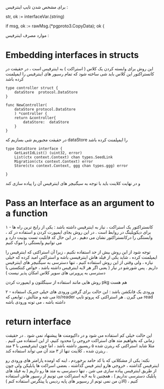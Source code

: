 برای مشخص شدن تایپ اینترفیس :

str, ok := interfaceVar.(string)

if msg, ok := rawMsg.(*pgproto3.CopyData); ok {

موارد مصرف اینترفیس :



# Embedding interfaces in structs

این روش برای وابسته کردن یک کلاس ( استراکت ) به اینترفیس است ، در حقیقت در کانستراکتور این کلاس باید شی ساخته شود که تمام رسیور های اینترفیس را ایمپلمنت کرده باشد 


    type controller struct {
    	dataStore  protocol.DataStore
    }
    
    func NewController(
    	dataStore protocol.DataStore
    	) *controller {
    	return &controller{
    		dataStore:  dataStore
    	}
    }

در حقیقت مجبوریم شی بسازیم که dataStore را ایمپلمنت کرده باشد


	type DataStore interface {
		GetLastIdList() (uint32, error)
		List(ctx context.Context) chan types.SeedLink
		Migration(ctx context.Context) error
		Store(ctx context.Context, ggg chan types.ggg) error
	
	}

و در نهایت کلاینت باید با توجه به سیگنیچر های اینترفیس آن را پیاده سازی کند

 # Pass an Interface as an argument to a function
 

 ۱ - کانستراکتور یک استراکت ، نیاز به اینترفیس داشته باشد : یکی از رایج ترین راه ها برای دیکوپلینگ در روابط است . در این روش بجای ایمپورت کردن و استفاده در کد ، وابستگی را درکانستراکتور نشان می دهیم . در این حال کد قابلیت تست یونیت دارد و می توانیم وابستگی را موک کنیم

 

توجه شود از این روش بیش از حد استفاده نکنیم ، زیرا آن استراکتی که اینترفیس را ایمپلمنت کرده ، شاید یکی از فیلد هاش اینترفیسی باشه و استراکتی امبد کرده که خیلی نیازه ، ولی وقتی از این روش استفاده کنیم ، تنها دسترسی به سیگنیچر های اینترفیس داریم . پس شورشو در نیار ( یعنی اگر هر لایه اینترفیس داشته باشد ، خواص کنتکستی یا دسترسی به پروپرتی های سوپر کلاس امکان پذیر نیست )

روش هایی مانند استفاده از سینگلتون و ایمپورت کردن pkg هم هست

۲ - ورودی یک فانکشن باشد : این حالت برای گرفتن ورودی های خیلی جنریک استفاده می شه و مثالش ، توابعی که io/reader می گیرن . هر استراکتی که پروتو تایپ read  داشته باشه ، می تونه ورودی باشه

# return interface 

این حالت خیلی کم استفاده می شود و در داکیومنت ها پیشنهاد نمی شود . در حقیقت زمانی که بخواهیم متد های استراکت خروجی را محدود کنیم، از این استفاده می کنیم . مثلا شاید استراکتی که ریترن شده ۵ ریسیور داشته باشد ، اما چون اینترفیسی با ۳ متد ریترن شده ، کلاینت تنها از ۳ متد آن می تواند استفاده کند .

نکته: یکی از مشکلاتی که با کد حامد برخوردم ، اینه که اومده  پارامتر های ورودی رو اینترفیس گذاشته ، خروجی هارو اینتر فیس گذاشته ، بعضی اسراکت ها پابلیکن ولی چون از طریق اینترفیس پیاده سازی می شن ، تنها دسترسی به متد ها رو داریم ( به فیلد های پابلیک دسترسی نداریم ) ، همچنین تا یه لایه استراکت می تونیم از رسیور هاش استفاده کنیم ، (الان من نمی تونم از رسیویر های پایه ردیس یا پیتگرس استفاده کنم )
